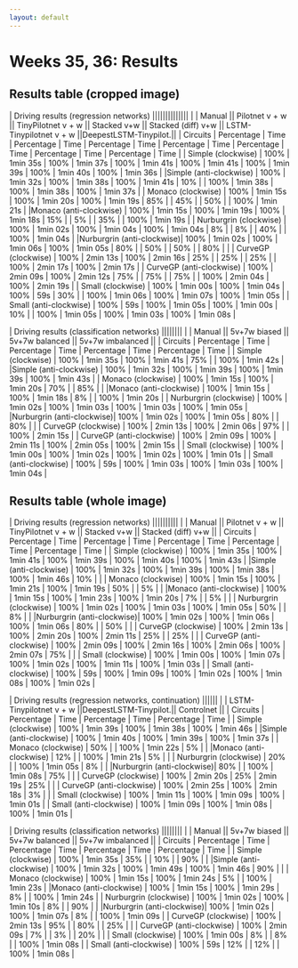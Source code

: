 ```yaml
---
layout: default
---
```

# Weeks 35, 36: Results

## Results table (cropped image)

|                                                      Driving results (regression networks)                                                                                              ||||||||||||||
|                           |        Manual        ||    Pilotnet v + w    ||  TinyPilotnet v + w  ||        Stacked v+w   ||  Stacked (diff) v+w  || LSTM-Tinypilotnet v + w ||DeepestLSTM-Tinypilot.||
|      Circuits             | Percentage |   Time   | Percentage |   Time   | Percentage |   Time   | Percentage |   Time   | Percentage |   Time   |  Percentage   |   Time   | Percentage |   Time   |
|  Simple (clockwise)       |    100%    | 1min 35s |     100%   | 1min 37s |     100%   | 1min 41s |     100%   | 1min 41s |     100%   | 1min 39s |      100%     | 1min 40s |    100%    | 1min 36s | 
|Simple (anti-clockwise)    |    100%    | 1min 32s |     100%   | 1min 38s |     100%   | 1min 41s |     10%    |          |     100%   | 1min 38s |      100%     | 1min 38s |    100%    | 1min 37s |
|  Monaco (clockwise)       |    100%    | 1min 15s |     100%   | 1min 20s |     100%   | 1min 19s |     85%    |          |     45%    |          |       50%     |          |    100%    | 1min 21s |
|Monaco (anti-clockwise)    |    100%    | 1min 15s |     100%   | 1min 19s |     100%   | 1min 18s |     15%    |          |     5%     |          |       35%     |          |    100%    | 1min 19s |
| Nurburgrin (clockwise)    |    100%    | 1min 02s |     100%   | 1min 04s |     100%   | 1min 04s |      8%    |          |     8%     |          |       40%     |          |    100%    | 1min 04s |
|Nurburgrin (anti-clockwise)|    100%    | 1min 02s |     100%   | 1min 06s |     100%   | 1min 05s |     80%    |          |     50%    |          |       50%     |          |     80%    |          |
| CurveGP (clockwise)       |    100%    | 2min 13s |     100%   | 2min 16s |      25%   |          |      25%   |          |     25%    |          |      100%     | 2min 17s |    100%    | 2min 17s | 
| CurveGP  (anti-clockwise) |    100%    | 2min 09s |     100%   | 2min 12s |      75%   |          |      75%   |          |     75%    |          |      100%     | 2min 04s |    100%    | 2min 19s |
| Small (clockwise)         |    100%    | 1min 00s |     100%   | 1min 04s |     100%   |    59s   |      30%   |          |     100%   | 1min 06s |      100%     | 1min 07s |    100%    | 1min 05s | 
| Small (anti-clockwise)    |    100%    |    59s   |     100%   | 1min 05s |     100%   | 1min 00s |      10%   |          |     100%   | 1min 05s |      100%     | 1min 03s |    100%    | 1min 08s |


|                                                      Driving results (classification networks)                     ||||||||
|                           |        Manual        ||      5v+7w biased    ||    5v+7w balanced    ||   5v+7w imbalanced   || 
|      Circuits             | Percentage |   Time   | Percentage |   Time   | Percentage |   Time   | Percentage |   Time   |
|  Simple (clockwise)       |    100%    | 1min 35s |    100%    | 1min 41s |     75%    |          |    100%    | 1min 42s |
|Simple (anti-clockwise)    |    100%    | 1min 32s |    100%    | 1min 39s |    100%    | 1min 39s |    100%    | 1min 43s |
|  Monaco (clockwise)       |    100%    | 1min 15s |    100%    | 1min 20s |     70%    |          |     85%    |          |
|Monaco (anti-clockwise)    |    100%    | 1min 15s |    100%    | 1min 18s |      8%    |          |    100%    | 1min 20s |
| Nurburgrin (clockwise)    |    100%    | 1min 02s |    100%    | 1min 03s |    100%    | 1min 03s |    100%    | 1min 05s |
|Nurburgrin (anti-clockwise)|    100%    | 1min 02s |    100%    | 1min 05s |     80%    |          |     80%    |          |
|   CurveGP (clockwise)     |    100%    | 2min 13s |    100%    | 2min 06s |     97%    |          |    100%    | 2min 15s |
| CurveGP (anti-clockwise)  |    100%    | 2min 09s |    100%    | 2min 11s |    100%    | 2min 05s |    100%    | 2min 15s |
|   Small (clockwise)       |    100%    | 1min 00s |    100%    | 1min 02s |    100%    | 1min 02s |    100%    | 1min 01s |
| Small (anti-clockwise)    |    100%    |    59s   |    100%    | 1min 03s |    100%    | 1min 03s |    100%    | 1min 04s |


## Results table (whole image)

|                                                      Driving results (regression networks)                                               ||||||||||
|                           |        Manual        ||    Pilotnet v + w    ||  TinyPilotnet v + w  ||        Stacked v+w   ||  Stacked (diff) v+w  ||
|      Circuits             | Percentage |   Time   | Percentage |   Time   | Percentage |   Time   | Percentage |   Time   | Percentage |   Time   |
|  Simple (clockwise)       |    100%    | 1min 35s |     100%   | 1min 41s |     100%   | 1min 39s |     100%   | 1min 40s |     100%   | 1min 43s |
|Simple (anti-clockwise)    |    100%    | 1min 32s |     100%   | 1min 39s |     100%   | 1min 38s |     100%   | 1min 46s |     10%    |          |
|  Monaco (clockwise)       |    100%    | 1min 15s |     100%   | 1min 21s |     100%   | 1min 19s |     50%    |          |     5%     |          |
|Monaco (anti-clockwise)    |    100%    | 1min 15s |     100%   | 1min 23s |     100%   | 1min 20s |      7%    |          |     5%     |          |
| Nurburgrin (clockwise)    |    100%    | 1min 02s |     100%   | 1min 03s |     100%   | 1min 05s |     50%    |          |     8%     |          |
|Nurburgrin (anti-clockwise)|    100%    | 1min 02s |     100%   | 1min 06s |     100%   | 1min 06s |     80%    |          |     50%    |          |
|   CurveGP (clockwise)     |    100%    | 2min 13s |     100%   | 2min 20s |     100%   | 2min 11s |     25%    |          |     25%    |          |
| CurveGP (anti-clockwise)  |    100%    | 2min 09s |     100%   | 2min 16s |     100%   | 2min 06s |     100%   | 2min 07s |     75%    |          |
|   Small (clockwise)       |    100%    | 1min 00s |     100%   | 1min 07s |     100%   | 1min 02s |     100%   | 1min 11s |     100%   | 1min 03s |
| Small (anti-clockwise)    |    100%    |    59s   |     100%   | 1min 09s |     100%   | 1min 02s |     100%   | 1min 08s |     100%   | 1min 02s |


|                     Driving results (regression networks, continuation)                         ||||||
|                           | LSTM-Tinypilotnet v + w ||DeepestLSTM-Tinypilot.||      Controlnet      || 
|      Circuits             |  Percentage   |   Time   | Percentage |   Time   | Percentage |   Time   |
|  Simple (clockwise)       |      100%     | 1min 39s |    100%    | 1min 38s |    100%    | 1min 46s |
|Simple (anti-clockwise)    |      100%     | 1min 40s |    100%    | 1min 39s |    100%    | 1min 37s |
|  Monaco (clockwise)       |       50%     |          |    100%    | 1min 22s |      5%    |          | 
|Monaco (anti-clockwise)    |       12%     |          |    100%    | 1min 21s |      5%    |          |
| Nurburgrin (clockwise)    |       20%     |          |    100%    | 1min 05s |      8%    |          |
|Nurburgrin (anti-clockwise)|       80%     |          |    100%    | 1min 08s |     75%    |          |
|   CurveGP (clockwise)     |      100%     | 2min 20s |     25%    | 2min 19s |     25%    |          |
| CurveGP (anti-clockwise)  |      100%     | 2min 25s |    100%    | 2min 18s |      3%    |          |
|   Small (clockwise)       |      100%     | 1min 11s |    100%    | 1min 09s |    100%    | 1min 01s |
| Small (anti-clockwise)    |      100%     | 1min 09s |    100%    | 1min 08s |    100%    | 1min 01s |



|                                                      Driving results (classification networks)                     ||||||||
|                           |        Manual        ||      5v+7w biased    ||     5v+7w balanced   ||   5v+7w imbalanced   || 
|      Circuits             | Percentage |   Time   | Percentage |   Time   | Percentage |   Time   | Percentage |   Time   |
|  Simple (clockwise)       |    100%    | 1min 35s |     35%    |          |     10%    |          |     90%    |          |
|Simple (anti-clockwise)    |    100%    | 1min 32s |    100%    | 1min 49s |    100%    | 1min 46s |     90%    |          |
|  Monaco (clockwise)       |    100%    | 1min 15s |    100%    | 1min 24s |      5%    |          |    100%    | 1min 23s |
|Monaco (anti-clockwise)    |    100%    | 1min 15s |    100%    | 1min 29s |      8%    |          |    100%    | 1min 24s |
| Nurburgrin (clockwise)    |    100%    | 1min 02s |    100%    | 1min 10s |      8%    |          |     90%    |          |
|Nurburgrin (anti-clockwise)|    100%    | 1min 02s |    100%    | 1min 07s |      8%    |          |    100%    | 1min 09s |
|   CurveGP (clockwise)     |    100%    | 2min 13s |    95%     |          |     80%    |          |     25%    |          |
| CurveGP (anti-clockwise)  |    100%    | 2min 09s |     7%     |          |      3%    |          |     20%    |          |
|   Small (clockwise)       |    100%    | 1min 00s |     8%     |          |      8%    |          |    100%    | 1min 08s |
| Small (anti-clockwise)    |    100%    |    59s   |     12%    |          |     12%    |          |    100%    | 1min 08s |


